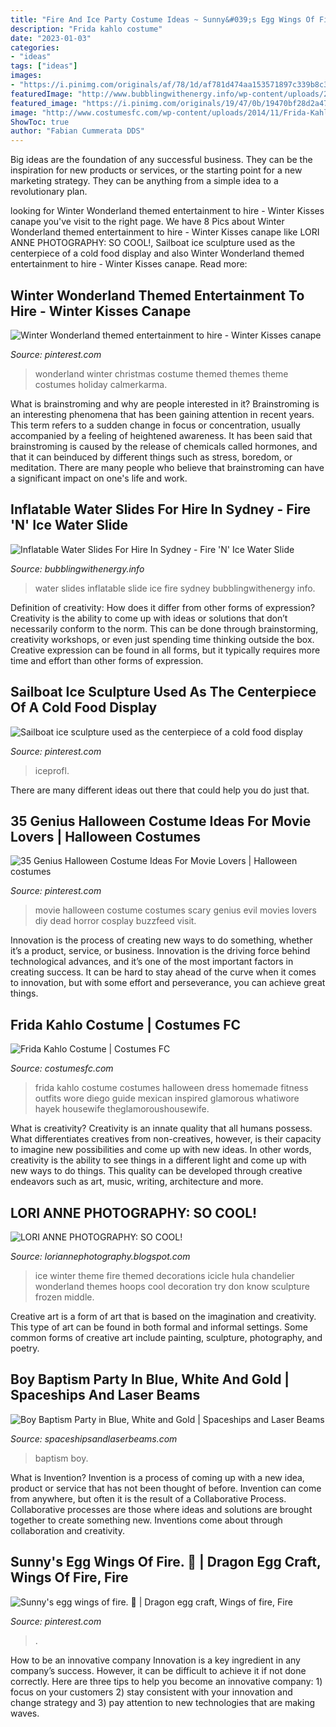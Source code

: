```yaml
---
title: "Fire And Ice Party Costume Ideas ~ Sunny&#039;s Egg Wings Of Fire. 🐲"
description: "Frida kahlo costume"
date: "2023-01-03"
categories:
- "ideas"
tags: ["ideas"]
images:
- "https://i.pinimg.com/originals/af/78/1d/af781d474aa153571897c339b8c3dd8d.jpg"
featuredImage: "http://www.bubblingwithenergy.info/wp-content/uploads/2015/05/Inflatable-water-slides-Sydney-IMG_5103-Filter.jpg"
featured_image: "https://i.pinimg.com/originals/19/47/0b/19470bf28d2a479335fabb8e7270e5b6.jpg"
image: "http://www.costumesfc.com/wp-content/uploads/2014/11/Frida-Kahlo-Costumes-Ideas.jpg"
ShowToc: true
author: "Fabian Cummerata DDS"
---
```



Big ideas are the foundation of any successful business. They can be the inspiration for new products or services, or the starting point for a new marketing strategy. They can be anything from a simple idea to a revolutionary plan.

	

		
looking for Winter Wonderland themed entertainment to hire - Winter Kisses canape you've visit to the right page. We have 8 Pics about Winter Wonderland themed entertainment to hire - Winter Kisses canape like LORI ANNE PHOTOGRAPHY: SO COOL!, Sailboat ice sculpture used as the centerpiece of a cold food display and also Winter Wonderland themed entertainment to hire - Winter Kisses canape. Read more:
		
    
## Winter Wonderland Themed Entertainment To Hire - Winter Kisses Canape

<img loading=lazy src="https://i.pinimg.com/originals/af/78/1d/af781d474aa153571897c339b8c3dd8d.jpg" onerror="this.onerror=null;this.src='https://tse2.mm.bing.net/th?id=OIP.D5djGtRfQbPuu5cGuzzKfwHaJ4&amp;pid=15.1';" alt="Winter Wonderland themed entertainment to hire - Winter Kisses canape">

_Source: pinterest.com_

>wonderland winter christmas costume themed themes theme costumes holiday calmerkarma. 

	

What is brainstroming and why are people interested in it?
Brainstroming is an interesting phenomena that has been gaining attention in recent years. This term refers to a sudden change in focus or concentration, usually accompanied by a feeling of heightened awareness. It has been said that brainstroming is caused by the release of chemicals called hormones, and that it can beinduced by different things such as stress, boredom, or meditation. There are many people who believe that brainstroming can have a significant impact on one's life and work.

    
## Inflatable Water Slides For Hire In Sydney - Fire &#039;N&#039; Ice Water Slide

<img loading=lazy src="http://www.bubblingwithenergy.info/wp-content/uploads/2015/05/Inflatable-water-slides-Sydney-IMG_5103-Filter.jpg" onerror="this.onerror=null;this.src='https://tse2.mm.bing.net/th?id=OIP.1Bw8gCjEcK1M-p1gNDkfwQHaE8&amp;pid=15.1';" alt="Inflatable Water Slides For Hire In Sydney - Fire &#039;N&#039; Ice Water Slide">

_Source: bubblingwithenergy.info_

>water slides inflatable slide ice fire sydney bubblingwithenergy info. 

	

Definition of creativity: How does it differ from other forms of expression?
Creativity is the ability to come up with ideas or solutions that don’t necessarily conform to the norm. This can be done through brainstorming, creativity workshops, or even just spending time thinking outside the box. Creative expression can be found in all forms, but it typically requires more time and effort than other forms of expression.

    
## Sailboat Ice Sculpture Used As The Centerpiece Of A Cold Food Display

<img loading=lazy src="https://i.pinimg.com/originals/19/47/0b/19470bf28d2a479335fabb8e7270e5b6.jpg" onerror="this.onerror=null;this.src='https://tse2.mm.bing.net/th?id=OIP.C7e82kRprZd0fzSJF6LmoQHaJ4&amp;pid=15.1';" alt="Sailboat ice sculpture used as the centerpiece of a cold food display">

_Source: pinterest.com_

>iceprofl. 

	

There are many different ideas out there that could help you do just that.

    
## 35 Genius Halloween Costume Ideas For Movie Lovers | Halloween Costumes

<img loading=lazy src="https://i.pinimg.com/736x/cf/f3/b7/cff3b7c144bcf6b5fafaeb7facc4150f.jpg" onerror="this.onerror=null;this.src='https://tse1.mm.bing.net/th?id=OIP.7VjkVCTqbhfKlV2WwwNk1AHaIn&amp;pid=15.1';" alt="35 Genius Halloween Costume Ideas For Movie Lovers | Halloween costumes">

_Source: pinterest.com_

>movie halloween costume costumes scary genius evil movies lovers diy dead horror cosplay buzzfeed visit. 

	

Innovation is the process of creating new ways to do something, whether it’s a product, service, or business. Innovation is the driving force behind technological advances, and it’s one of the most important factors in creating success. It can be hard to stay ahead of the curve when it comes to innovation, but with some effort and perseverance, you can achieve great things.

    
## Frida Kahlo Costume | Costumes FC

<img loading=lazy src="http://www.costumesfc.com/wp-content/uploads/2014/11/Frida-Kahlo-Costumes-Ideas.jpg" onerror="this.onerror=null;this.src='https://tse2.mm.bing.net/th?id=OIP._4q7lky3SMNEVk2KQqWV-QHaLW&amp;pid=15.1';" alt="Frida Kahlo Costume | Costumes FC">

_Source: costumesfc.com_

>frida kahlo costume costumes halloween dress homemade fitness outfits wore diego guide mexican inspired glamorous whatiwore hayek housewife theglamoroushousewife. 

	

What is creativity?
Creativity is an innate quality that all humans possess. What differentiates creatives from non-creatives, however, is their capacity to imagine new possibilities and come up with new ideas. In other words, creativity is the ability to see things in a different light and come up with new ways to do things. This quality can be developed through creative endeavors such as art, music, writing, architecture and more.

    
## LORI ANNE PHOTOGRAPHY: SO COOL!

<img loading=lazy src="http://3.bp.blogspot.com/-BFiXfNrduLA/TdCmmJyNZJI/AAAAAAAAAME/lm2PdgwyY8M/s1600/IMG_3078.jpg" onerror="this.onerror=null;this.src='https://tse3.mm.bing.net/th?id=OIP.Hz-b1vcd4w0gK_Zpb2mnMgHaLH&amp;pid=15.1';" alt="LORI ANNE PHOTOGRAPHY: SO COOL!">

_Source: loriannephotography.blogspot.com_

>ice winter theme fire themed decorations icicle hula chandelier wonderland themes hoops cool decoration try don know sculpture frozen middle. 

	

Creative art is a form of art that is based on the imagination and creativity. This type of art can be found in both formal and informal settings. Some common forms of creative art include painting, sculpture, photography, and poetry.

    
## Boy Baptism Party In Blue, White And Gold | Spaceships And Laser Beams

<img loading=lazy src="http://spaceshipsandlaserbeams.com/wp-content/uploads/2015/09/boy-baptis-party-ideas-495-600x600.jpg" onerror="this.onerror=null;this.src='https://tse4.mm.bing.net/th?id=OIP.zGI_nkJanoIG3BWCV0L-8QHaHa&amp;pid=15.1';" alt="Boy Baptism Party in Blue, White and Gold | Spaceships and Laser Beams">

_Source: spaceshipsandlaserbeams.com_

>baptism boy. 

	

What is Invention?
Invention is a process of coming up with a new idea, product or service that has not been thought of before. Invention can come from anywhere, but often it is the result of a Collaborative Process. Collaborative processes are those where ideas and solutions are brought together to create something new. Inventions come about through collaboration and creativity.

    
## Sunny&#039;s Egg Wings Of Fire. 🐲 | Dragon Egg Craft, Wings Of Fire, Fire

<img loading=lazy src="https://i.pinimg.com/736x/80/f0/19/80f019fd8eddd0fc40365ac41807c04c--wings-of-fire-egg.jpg" onerror="this.onerror=null;this.src='https://tse4.mm.bing.net/th?id=OIP.6QuAldlOLf2c3zq3KR8rEAHaFj&amp;pid=15.1';" alt="Sunny&#039;s egg wings of fire. 🐲 | Dragon egg craft, Wings of fire, Fire">

_Source: pinterest.com_

>. 

	

How to be an innovative company
Innovation is a key ingredient in any company’s success. However, it can be difficult to achieve it if not done correctly. Here are three tips to help you become an innovative company: 1) focus on your customers 2) stay consistent with your innovation and change strategy and 3) pay attention to new technologies that are making waves.

